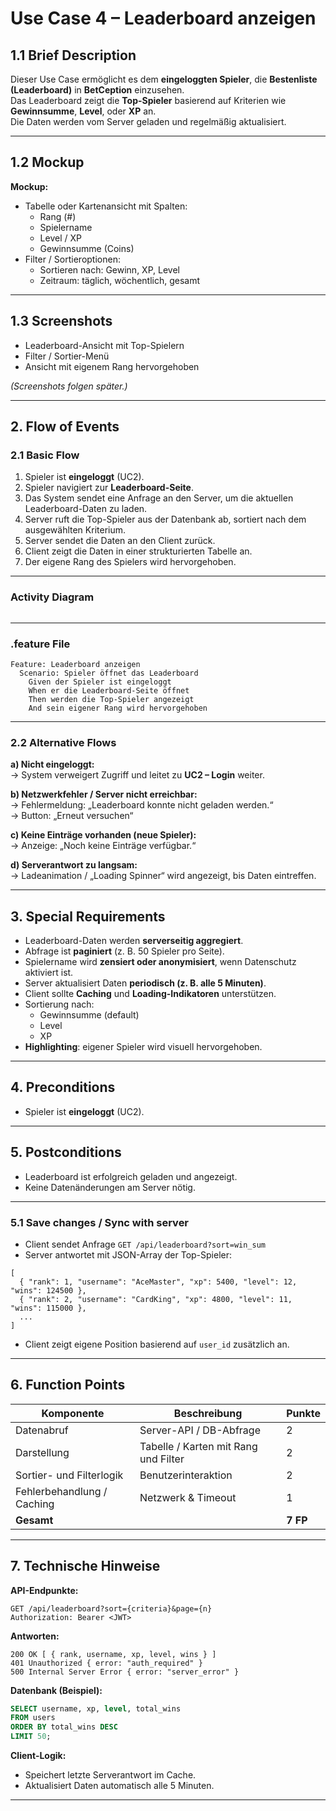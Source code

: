 # Use Case 4 – Leaderboard anzeigen

## 1.1 Brief Description
Dieser Use Case ermöglicht es dem **eingeloggten Spieler**, die **Bestenliste (Leaderboard)** in **BetCeption** einzusehen.  
Das Leaderboard zeigt die **Top-Spieler** basierend auf Kriterien wie **Gewinnsumme**, **Level**, oder **XP** an.  
Die Daten werden vom Server geladen und regelmäßig aktualisiert.

---

## 1.2 Mockup
**Mockup:**  
- Tabelle oder Kartenansicht mit Spalten:
  - Rang (#)
  - Spielername
  - Level / XP
  - Gewinnsumme (Coins)
- Filter / Sortieroptionen:
  - Sortieren nach: Gewinn, XP, Level
  - Zeitraum: täglich, wöchentlich, gesamt


---

## 1.3 Screenshots
- Leaderboard-Ansicht mit Top-Spielern
- Filter / Sortier-Menü
- Ansicht mit eigenem Rang hervorgehoben

*(Screenshots folgen später.)*

---

## 2. Flow of Events

### 2.1 Basic Flow
1. Spieler ist **eingeloggt** (UC2).  
2. Spieler navigiert zur **Leaderboard-Seite**.  
3. Das System sendet eine Anfrage an den Server, um die aktuellen Leaderboard-Daten zu laden.  
4. Server ruft die Top-Spieler aus der Datenbank ab, sortiert nach dem ausgewählten Kriterium.  
5. Server sendet die Daten an den Client zurück.  
6. Client zeigt die Daten in einer strukturierten Tabelle an.  
7. Der eigene Rang des Spielers wird hervorgehoben.

---

### Activity Diagram
```

```

---

### .feature File
```
Feature: Leaderboard anzeigen
  Scenario: Spieler öffnet das Leaderboard
    Given der Spieler ist eingeloggt
    When er die Leaderboard-Seite öffnet
    Then werden die Top-Spieler angezeigt
    And sein eigener Rang wird hervorgehoben
```

---

### 2.2 Alternative Flows

**a) Nicht eingeloggt:**  
→ System verweigert Zugriff und leitet zu **UC2 – Login** weiter.

**b) Netzwerkfehler / Server nicht erreichbar:**  
→ Fehlermeldung: „Leaderboard konnte nicht geladen werden.“  
→ Button: „Erneut versuchen“

**c) Keine Einträge vorhanden (neue Spieler):**  
→ Anzeige: „Noch keine Einträge verfügbar.“

**d) Serverantwort zu langsam:**  
→ Ladeanimation / „Loading Spinner“ wird angezeigt, bis Daten eintreffen.

---

## 3. Special Requirements
- Leaderboard-Daten werden **serverseitig aggregiert**.  
- Abfrage ist **paginiert** (z. B. 50 Spieler pro Seite).  
- Spielername wird **zensiert oder anonymisiert**, wenn Datenschutz aktiviert ist.  
- Server aktualisiert Daten **periodisch (z. B. alle 5 Minuten)**.  
- Client sollte **Caching** und **Loading-Indikatoren** unterstützen.  
- Sortierung nach:
  - Gewinnsumme (default)
  - Level
  - XP
- **Highlighting**: eigener Spieler wird visuell hervorgehoben.

---

## 4. Preconditions
- Spieler ist **eingeloggt** (UC2).

---

## 5. Postconditions
- Leaderboard ist erfolgreich geladen und angezeigt.  
- Keine Datenänderungen am Server nötig.

---

### 5.1 Save changes / Sync with server
- Client sendet Anfrage `GET /api/leaderboard?sort=win_sum`  
- Server antwortet mit JSON-Array der Top-Spieler:  
```
[
  { "rank": 1, "username": "AceMaster", "xp": 5400, "level": 12, "wins": 124500 },
  { "rank": 2, "username": "CardKing", "xp": 4800, "level": 11, "wins": 115000 },
  ...
]
```
- Client zeigt eigene Position basierend auf `user_id` zusätzlich an.

---

## 6. Function Points
| Komponente | Beschreibung | Punkte |
|-------------|---------------|--------|
| Datenabruf | Server-API / DB-Abfrage | 2 |
| Darstellung | Tabelle / Karten mit Rang und Filter | 2 |
| Sortier- und Filterlogik | Benutzerinteraktion | 2 |
| Fehlerbehandlung / Caching | Netzwerk & Timeout | 1 |
| **Gesamt** |  | **7 FP** |

---

## 7. Technische Hinweise
**API-Endpunkte:**
```
GET /api/leaderboard?sort={criteria}&page={n}
Authorization: Bearer <JWT>
```
**Antworten:**
```
200 OK [ { rank, username, xp, level, wins } ]
401 Unauthorized { error: "auth_required" }
500 Internal Server Error { error: "server_error" }
```

**Datenbank (Beispiel):**
```sql
SELECT username, xp, level, total_wins
FROM users
ORDER BY total_wins DESC
LIMIT 50;
```

**Client-Logik:**
- Speichert letzte Serverantwort im Cache.  
- Aktualisiert Daten automatisch alle 5 Minuten.

---

